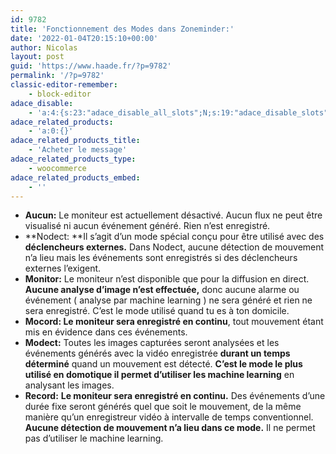 ```yaml
---
id: 9782
title: 'Fonctionnement des Modes dans Zoneminder:'
date: '2022-01-04T20:15:10+00:00'
author: Nicolas
layout: post
guid: 'https://www.haade.fr/?p=9782'
permalink: '/?p=9782'
classic-editor-remember:
    - block-editor
adace_disable:
    - 'a:4:{s:23:"adace_disable_all_slots";N;s:19:"adace_disable_slots";a:36:{s:20:"adace-before-content";N;s:21:"adace-after-paragraph";N;s:23:"adace-after-paragraph-2";N;s:23:"adace-after-paragraph-3";N;s:17:"adace-after-image";N;s:16:"adace-after-more";N;s:20:"adace-middle-content";N;s:27:"adace-before-last-paragraph";N;s:19:"adace-after-content";N;s:14:"adace_vignette";N;s:13:"adace-slideup";N;s:25:"adace-after-cace-comments";N;s:22:"adace-after-snax-items";N;s:28:"adace-after-x-bbpress-topics";N;s:29:"adace-after-x-bbpress-replies";N;s:18:"adace-mace-gallery";N;s:25:"adace-mace-inside-gallery";N;s:31:"bimber_before_header_theme_area";N;s:20:"bimber_inside_header";N;s:32:"bimber_before_content_theme_area";N;s:29:"bimber_after_featured_content";N;s:29:"bimber_before_related_entries";N;s:23:"bimber_before_more_from";N;s:22:"bimber_before_comments";N;s:23:"bimber_before_dont_miss";N;s:18:"bimber_inside_grid";N;s:20:"bimber_inside_grid_s";N;s:18:"bimber_inside_list";N;s:21:"bimber_inside_classic";N;s:20:"bimber_inside_stream";N;s:20:"bimber_inside_zigzag";N;s:18:"bimber_left_stream";N;s:19:"bimber_right_stream";N;s:16:"bimber_link_exit";N;s:24:"bimber_before_pagination";N;s:23:"bimber_after_pagination";N;}s:21:"adace_disable_widgets";N;s:24:"adace_disable_shortcodes";N;}'
adace_related_products:
    - 'a:0:{}'
adace_related_products_title:
    - 'Acheter le message'
adace_related_products_type:
    - woocommerce
adace_related_products_embed:
    - ''
---
```


- **<span class="has-inline-color has-vivid-cyan-blue-color">Aucun:</span>** Le moniteur est actuellement désactivé. Aucun flux ne peut être visualisé ni aucun événement généré. Rien n’est enregistré.
- **<span class="has-inline-color has-vivid-cyan-blue-color">Nodect:</span><span class="has-inline-color has-vivid-red-color"> </span>**Il s’agit d’un mode spécial conçu pour être utilisé avec des **déclencheurs externes.** Dans Nodect, aucune détection de mouvement n’a lieu mais les événements sont enregistrés si des déclencheurs externes l’exigent.
- **<span class="has-inline-color has-vivid-cyan-blue-color">Monitor:</span>** Le moniteur n’est disponible que pour la diffusion en direct. **Aucune analyse d’image n’est effectuée,** donc aucune alarme ou événement ( analyse par machine learning ) ne sera généré et rien ne sera enregistré. C’est le mode utilisé quand tu es à ton domicile.
- **<span class="has-inline-color has-vivid-cyan-blue-color">Mocord: </span>Le moniteur sera enregistré en continu**, tout mouvement étant mis en évidence dans ces événements.
- **<span class="has-inline-color has-vivid-cyan-blue-color">Modect:</span>** Toutes les images capturées seront analysées et les événements générés avec la vidéo enregistrée **durant un temps déterminé** quand un mouvement est détecté. **C’est le mode le plus utilisé en domotique<span class="has-inline-color has-vivid-red-color"> il permet d’utiliser les machine learning</span>** en analysant les images.
- **<span class="has-inline-color has-vivid-cyan-blue-color">Record:</span>**<span class="has-inline-color has-vivid-red-color"> **Le moniteur sera enregistré en continu.**</span> Des événements d’une durée fixe seront générés quel que soit le mouvement, de la même manière qu’un enregistreur vidéo à intervalle de temps conventionnel. **Aucune détection de mouvement n’a lieu dans ce mode.** Il ne permet pas d’utiliser le machine learning.